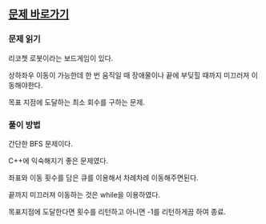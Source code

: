 ## [문제 바로가기](https://school.programmers.co.kr/learn/courses/30/lessons/169199)

### 문제 읽기

리코쳇 로봇이라는 보드게임이 있다.

상하좌우 이동이 가능한데 한 번 움직일 때 장애물이나 끝에 부딪힐 때까지 미끄러져 이동해야한다.

목표 지점에 도달하는 최소 회수를 구하는 문제.

### 풀이 방법

간단한 BFS 문제이다.

C++에 익숙해지기 좋은 문제였다.

좌표와 이동 횟수를 담은 큐를 이용해서 차례차례 이동해주면된다.

끝까지 미끄러져 이동하는 것은 while을 이용하였다.

목표지점에 도달한다면 횟수를 리턴하고 아니면 -1를 리턴하게끔 하여 종료.
